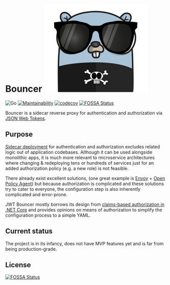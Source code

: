 # Bouncer ![bouncer](https://github.com/kaancfidan/bouncer/blob/master/gopher.png)
![Go](https://github.com/kaancfidan/bouncer/workflows/Go/badge.svg) [![Maintainability](https://api.codeclimate.com/v1/badges/a4d16c48c6d1b41e1ea9/maintainability)](https://codeclimate.com/github/kaancfidan/bouncer/maintainability) [![codecov](https://img.shields.io/codecov/c/github/kaancfidan/bouncer)](https://codecov.io/gh/kaancfidan/bouncer)
[![FOSSA Status](https://app.fossa.com/api/projects/git%2Bgithub.com%2Fkaancfidan%2Fbouncer.svg?type=shield)](https://app.fossa.com/projects/git%2Bgithub.com%2Fkaancfidan%2Fbouncer?ref=badge_shield)

Bouncer is a sidecar reverse proxy for authentication and authorization via [JSON Web Tokens](http://jwt.io). 

## Purpose
[Sidecar deployment](https://docs.microsoft.com/en-us/azure/architecture/patterns/sidecar) for authentication and authorization excludes related logic out of application codebases. Although it can be used alongside monolithic apps, it is much more relevant to microservice architectures where changing & redeploying tens or hundreds of services just for an added authorization policy (e.g. a new role) is not feasible. 

There already exist excellent solutions, (one great example is [Envoy](https://www.envoyproxy.io/) + [Open Policy Agent](https://www.openpolicyagent.org/docs/latest/envoy-authorization/)) but because authorization is complicated and these solutions try to cater to everyone, the configuration step is also inherently complicated and error-prone.

JWT Bouncer mostly borrows its design from [claims-based authorization in .NET Core](https://docs.microsoft.com/en-us/aspnet/core/security/authorization/claims?view=aspnetcore-3.1) and provides opinions on means of authorization to simplify the configuration process to a simple YAML.

## Current status
The project is in its infancy, does not have MVP features yet and is far from being production-grade.


## License
[![FOSSA Status](https://app.fossa.com/api/projects/git%2Bgithub.com%2Fkaancfidan%2Fbouncer.svg?type=large)](https://app.fossa.com/projects/git%2Bgithub.com%2Fkaancfidan%2Fbouncer?ref=badge_large)
